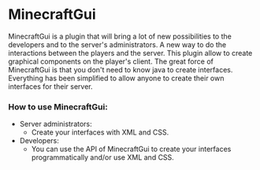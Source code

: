 # MinecraftGui

MinecraftGui is a plugin that will bring a lot of new possibilities to the developers and to the server's administrators. A new way to do the interactions between the players and the server. This plugin allow to create graphical components on the player's client. The great force of MinecraftGui is that you don't need to know java to create interfaces. Everything has been simplified to allow anyone to create their own interfaces for their server.

### How to use MinecraftGui:
- Server administrators:
  - Create your interfaces with XML and CSS.
- Developers: 
  - You can use the API of MinecraftGui to create your interfaces programmatically and/or use XML and CSS.  
